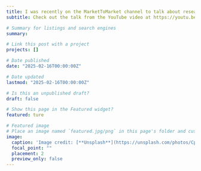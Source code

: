 ```yaml
---
title: I was recently on the MarketToMarket channel to talk about research on automated asparagus harvesters and mobile machine vision for blueberries. 
subtitle: Check out the talk from the YouTube video at https://youtu.be/3CK_osDhd-A?si=2uBnRoDIzQISyssK

# Summary for listings and search engines
summary:

# Link this post with a project
projects: []

# Date published
date: "2025-02-16T00:00:00Z"

# Date updated
lastmod: "2025-02-16T00:00:00Z"

# Is this an unpublished draft?
draft: false

# Show this page in the Featured widget?
featured: ture

# Featured image
# Place an image named `featured.jpg/png` in this page's folder and customize its options here.
image:
  caption: 'Image credit: [**Unsplash**](https://unsplash.com/photos/CpkOjOcXdUY)'
  focal_point: ""
  placement: 2
  preview_only: false
---
```

